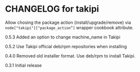 # CHANGELOG for takipi

Allow chosing the package action (install/upgrade/remove) via `node["takipi"]["package_action”]` wrapper cookbook attribute.

0.5.3
Added an option to change machine_name in Takipi

0.5.2
Use Takipi official deb/rpm repositories when installing

0.4.0
Removed old installer format. Use deb/rpm to install Takipi.

0.3.1
Initial release
